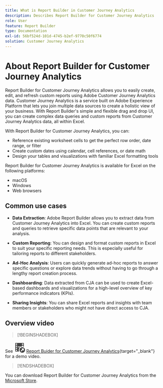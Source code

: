 ```yaml
---
title: What is Report Builder in Customer Journey Analytics
description: Describes Report Builder for Customer Journey Analytics
role: User
feature: Report Builder
type: Documentation
exl-id: 56bf524d-101d-4745-b2ef-9770c50f6774
solution: Customer Journey Analytics
---
```

# About Report Builder for Customer Journey Analytics

Report Builder for Customer Journey Analytics allows you to easily create, edit, and refresh custom reports using Adobe Customer Journey Analytics data. Customer Journey Analytics is a service built on Adobe Experience Platform that lets you join multiple data sources to create a holistic view of your business. With Report Builder's simple and flexible drag and drop UI, you can create complex data queries and custom reports from Customer Journey Analytics data, all within Excel.

With Report Builder for Customer Journey Analytics, you can:

- Reference existing worksheet cells to get the perfect row order, date range, or filter
- Create custom dates using calendar, cell references, or date math
- Design your tables and visualizations with familiar Excel formatting tools

Report Builder for Customer Journey Analytics is available for Excel on the following platforms:

- macOS
- Windows
- Web browsers

## Common use cases

- **Data Extraction**: Adobe Report Builder allows you to extract data from Customer Journey Analytics into Excel. You can create custom reports and queries to retrieve specific data points that are relevant to your analysis. 

- **Custom Reporting**: You can design and format custom reports in Excel to suit your specific reporting needs. This is especially useful for tailoring reports to different stakeholders. 

- **Ad-Hoc Analysis**: Users can quickly generate ad-hoc reports to answer specific questions or explore data trends without having to go through a lengthy report creation process. 

- **Dashboarding**: Data extracted from CJA can be used to create Excel-based dashboards and visualizations for a high-level overview of key performance indicators (KPIs). 

- **Sharing Insights**: You can share Excel reports and insights with team members or stakeholders who might not have direct access to CJA.

## Overview video


>[!BEGINSHADEBOX]

See ![VideoCheckedOut](/help/assets/icons/VideoCheckedOut.svg) [Report Buider for Customer Journey Analytics](https://video.tv.adobe.com/v/337569?quality=12&learn=on){target="_blank"} for a demo video.

>[!ENDSHADEBOX]

 You can download Report Builder for Customer Journey Analytics from the
 [Microsoft Store](https://appsource.microsoft.com/en-us/product/Office365/WA200003101).

